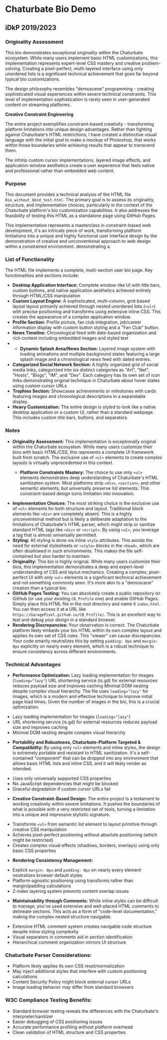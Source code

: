 # Chaturbate Bio Demo
## iDkP 2019/2023

### Originality Assessment

This bio demonstrates exceptional originality within the Chaturbate ecosystem. While many users implement basic HTML customizations, this implementation represents expert-level CSS mastery and creative problem-solving. Creating a pixel-perfect, multi-layered interface using only unordered lists is a significant technical achievement that goes far beyond typical bio customizations.

The design philosophy resembles "demoscene" programming - creating sophisticated visual experiences within severe technical constraints. This level of implementation sophistication is rarely seen in user-generated content on streaming platforms.

**Creative Constraint Engineering**

The entire project exemplifies constraint-based creativity - transforming platform limitations into unique design advantages. Rather than fighting against Chaturbate's HTML restrictions, I have created a distinctive visual language with the initial goal to make a mockup of Photoshop, that works within those boundaries while achieving results that appear to transcend them.

The infotip custom cursor implementations, layered image effects, and application-window aesthetics create a user experience that feels native and professional rather than embedded web content.

### Purpose

This document provides a technical analysis of the HTML file `Bio_without_bknd_test.html`. The primary goal is to assess its originality, structure, and implementation choices, particularly in the context of the Chaturbate platform's bio customization capabilities. It also addresses the feasibility of testing this HTML as a standalone page using GitHub Pages.

This implementation represents a masterclass in constraint-based web development, it's an intricate piece of work, transforming platform limitations into a unique and highly functional user interface design by the demonstration of creative and unconventional approach to web design within a constrained environment.
 demonstrating a.

### List of Functionality

The HTML file implements a complete, multi-section user bio page. Key functionalities and sections include:

*   **Desktop Application Interface:** Complete window-like UI with title bars, custom buttons, and native application aesthetics achieved entirely through HTML/CSS manipulation
*   **Custom Layout Engine:** A sophisticated, multi-column, grid-based layout layout primarily achieved through nested unordered lists (`<ul>`) with precise positioning and transforms using extensive inline CSS. This creates the appearance of a complex application window.
*   **Profile Section:** Profile picture, fan club integration, job/career information display with custom button styling and a "Fan Club" button.
*   **News Timeline:** Chronological feed with date-based organization and rich content including embedded images and styled text
* - **Dynamic Splash Area/News Section:** Layered image system with loading animations and multiple background states featuring a large splash image and a chronological news feed with dated entries.
*   **Categorized Social Network Section:** A highly organized grid of social media links, categorized into six distinct categories as "Art", "Net", "Hosts", "Blogs", "IM", and "Dev". Each category has its own set of icon links demonstrating original technique in Chaturbate about hover states using custom cursor URLs
*   **Trophies Section:** Showcases achievements or milestones with cards featuring images and chronological descriptions in a expandable display.
*   **Heavy Customization:** The entire design is styled to look like a native desktop application or a custom UI, rather than a standard webpage. This includes custom title bars, buttons, and separators.

### Notes

- **Originality Assessment:** This implementation is exceptionally original within the Chaturbate ecosystem. While many users customize their bios with basic HTML/CSS, this represents a complete UI framework built from scratch. The exclusive use of `<ul>` elements to create complex layouts is virtually unprecedented in this context.

	- **Platform Constraints Mastery:** The choice to use only `<ul>` elements demonstrates deep understanding of Chaturbate's HTML sanitization system. Most platforms strip `<div>`, `<section>`, and other semantic elements, but universally preserve list elements. This constraint-based design turns limitation into innovation.

*   **Implementation Choices:** The most striking choice is the exclusive use of `<ul>` elements for both structure and layout. Traditional block elements like `<div>` are completely absent. This is a highly unconventional method but is likely a deliberate adaptation to the limitations of Chaturbate's HTML parser, which might strip or sanitize standard HTML tags like `<div>` or `<script>`. By using `<ul>`, you leverage a tag that is almost universally permitted.
*   **Styling:** All styling is done via inline `style` attributes. This avoids the need for external stylesheets or `<style>` blocks in the `<head>`, which are often disallowed in such environments. This makes the file self-contained but also harder to maintain.
*   **Originality:** This bio is highly original. While many users customize their bios, this implementation demonstrates a deep and expert-level understanding of CSS and layout mechanics. Creating a complex, pixel-perfect UI with only `<ul>` elements is a significant technical achievement and not something commonly seen. It's more akin to a "demoscene" creation than a typical bio.
*   **GitHub Pages Testing:** You can absolutely create a public repository on GitHub (or use your existing `CB_Profile` one) and enable GitHub Pages. Simply place this HTML file in the root directory and name it `index.html`. You can then access it at a URL like `https://GaragePixel.github.io/CB_Profile/`. This is an excellent way to test and debug your design in a standard browser.
*   **Rendering Discrepancies:** Your observation is correct. The Chaturbate platform likely embeds your bio HTML within its own complex layout and applies its own set of CSS rules. This "viewer" can cause discrepancies. Your code smartly neutralizes this by setting `padding: 0px` and `margin: 0px` explicitly on nearly every element, which is a robust technique to ensure consistency across different environments.

### Technical Advantages

*   **Performance Optimization:** Lazy loading implementation for images (`loading="lazy"`) URL shortening service (is.gd) for external resources reduces payload size and improves caching Minimal DOM nesting despite complex visual hierarchy. The file uses `loading="lazy"` for images, which is a modern and effective technique to improve initial page load times. Given the number of images in the bio, this is a crucial optimization.
- Lazy loading implementation for images (`loading="lazy"`)
- URL shortening service (is.gd) for external resources reduces payload size and improves caching
- Minimal DOM nesting despite complex visual hierarchy   
*   **Portability and Robustness, Chaturbate-Platform Targeted & Compatibility:** By using only `<ul>` elements and inline styles, the design is extremely portable and resistant to HTML sanitization. It's a self-contained "component" that can be dropped into any environment that allows basic HTML lists and inline CSS, and it will likely render as intended.
- Uses only universally supported CSS properties
- No JavaScript dependencies that might be blocked
- Graceful degradation if custom cursor URLs fail
*   **Creative Constraint-Based Design:** The entire project is a testament to working creatively within severe limitations. It pushes the boundaries of what is possible with a very restricted set of tools, turning a limitation into a unique and impressive stylistic signature.
- Transforms `<ul>` from semantic list element to layout primitive through creative CSS manipulation
- Achieves pixel-perfect positioning without absolute positioning (which might be restricted)
- Creates complex visual effects (shadows, borders, overlays) using only basic CSS properties
*   **Rendering Consistency Management:**
- Explicit `margin: 0px` and `padding: 0px` on nearly every element neutralizes browser default styles
- Platform-agnostic positioning using transforms rather than margin/padding calculations
- Z-index layering system prevents content overlap issues
*   **Maintainability through Comments:** While inline styles can be difficult to manage, you've used extensive and well-placed HTML comments to delineate sections. This acts as a form of "code-level documentation," making the complex nested structure navigable.
- Extensive HTML comment system creates navigable code structure despite inline styling complexity
- Visual separators in comments aid in section identification
- Hierarchical comment organization mirrors UI structure

### Chaturbate Parser Considerations:
- Platform likely applies its own CSS reset/normalization
- May inject additional styles that interfere with custom positioning calculations
- Content Security Policy might block external cursor URLs
- Image loading behavior may differ from standard browsers

### **W3C Compliance Testing Benefits:**
- Standard browser testing reveals the differences with the Chaturbate's interpreter/sanitizer
- Easier debugging of CSS positioning issues
- Accurate performance profiling without platform overhead
- Clean validation of HTML structure and CSS properties
